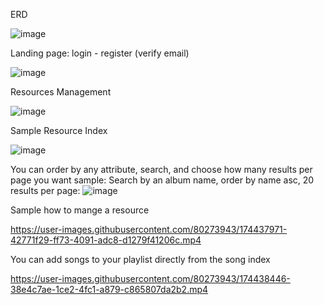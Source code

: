 ERD

![image](https://user-images.githubusercontent.com/80273943/174436082-892c334a-dca5-44bc-88f7-f20551371867.png)





Landing page: login - register (verify email)

![image](https://user-images.githubusercontent.com/80273943/174435486-50abe0c3-aa0e-4d01-8f48-7f2307a89633.png)

Resources Management

![image](https://user-images.githubusercontent.com/80273943/174436203-0d525191-adbe-44ca-a393-1cafc977f0f2.png)

Sample Resource Index

![image](https://user-images.githubusercontent.com/80273943/174436403-86f49f9e-50ec-48bc-9b85-c42e3dd97171.png)

You can order by any attribute, search, and choose how many results per page you want
sample: Search by an album name, order by name asc, 20 results per page:
![image](https://user-images.githubusercontent.com/80273943/174436667-409ddde9-3c4b-4d3e-b88c-8a1521efffbf.png)


Sample how to mange a resource

https://user-images.githubusercontent.com/80273943/174437971-42771f29-ff73-4091-adc8-d1279f41206c.mp4

You can add songs to your playlist directly from the song index

https://user-images.githubusercontent.com/80273943/174438446-38e4c7ae-1ce2-4fc1-a879-c865807da2b2.mp4




